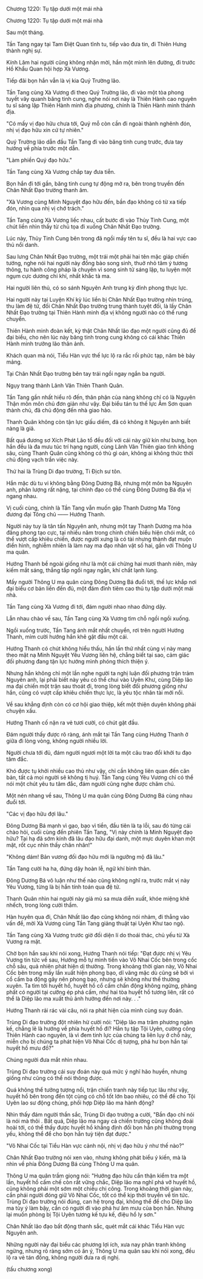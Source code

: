 




Chương 1220: Tụ tập dưới một mái nhà


Chương 1220: Tụ tập dưới một mái nhà

Sau một tháng.

Tần Tang ngay tại Tam Điệt Quan tĩnh tu, tiếp vào đưa tin, đi Thiên Hưng thành nghị sự.

Kính Lâm hai người cũng không nhận mời, hắn một mình lên đường, đi trước Hồ Khẩu Quan hội hợp Xà Vương.

Tiếp đãi bọn hắn vẫn là vị kia Quý Trường lão.

Tần Tang cùng Xà Vương đi theo Quý Trường lão, đi vào một tòa phong tuyết vây quanh băng tinh cung, nghe nói nơi này là Thiên Hành cao nguyên tu sĩ sáng lập Thiên Hành minh địa phương, chính là Thiên Hành minh thánh địa.

"Có mấy vị đạo hữu chưa tới, Quý mỗ còn cần đi ngoài thành nghênh đón, nhị vị đạo hữu xin cứ tự nhiên."

Quý Trường lão dẫn đầu Tần Tang đi vào băng tinh cung trước, đưa tay hướng về phía trước một dẫn.

"Làm phiền Quý đạo hữu."

Tần Tang cùng Xà Vương chắp tay đưa tiễn.

Bọn hắn đi tới gần, băng tinh cung tự động mở ra, bên trong truyền đến Chân Nhất Đạo trường thanh âm.

"Xà Vương cùng Minh Nguyệt đạo hữu đến, bần đạo không có từ xa tiếp đón, nhìn qua nhị vị chớ trách."

Tần Tang cùng Xà Vương liếc nhau, cất bước đi vào Thủy Tinh Cung, một chút liền nhìn thấy từ chủ tọa đi xuống Chân Nhất Đạo trường.

Lúc này, Thủy Tinh Cung bên trong đã ngồi mấy tên tu sĩ, đều là hai vực cao thủ nổi danh.

Sau lưng Chân Nhất Đạo trường, một trái một phải hai tên mặc giáp chiến tướng, nghe nói hai người này đồng bào song sinh, thuở nhỏ tâm ý tương thông, tu hành công pháp là chuyên vì song sinh tử sáng lập, tu luyện một ngụm cực dương chi khí, nhất khắc tà ma.

Hai người liên thủ, có so sánh Nguyên Anh trung kỳ đỉnh phong thực lực.

Hai người này tại Luyện Khí kỳ lúc liền bị Chân Nhất Đạo trường nhìn trúng, thu làm đệ tử, đối Chân Nhất Đạo trường trung thành tuyệt đối, là lấy Chân Nhất Đạo trường tại Thiên Hành minh địa vị không người nào có thể rung chuyển.

Thiên Hành minh đoàn kết, kỳ thật Chân Nhất lão đạo một người cũng đủ để đại biểu, cho nên lúc này băng tinh trong cung không có cái khác Thiên Hành minh trưởng lão thân ảnh.

Khách quan mà nói, Tiểu Hàn vực thế lực lộ ra rắc rối phức tạp, năm bè bảy mảng.

Tại Chân Nhất Đạo trường bên tay trái ngồi ngay ngắn ba người.

Ngụy trang thành Lãnh Vân Thiên Thanh Quân.

Tần Tang gần nhất hiểu rõ đến, thân phận của nàng không chỉ có là Nguyên Thận môn môn chủ đơn giản như vậy. Đại biểu tán tu thế lực Âm Sơn quan thành chủ, đã chủ động đến nhà giao hảo.

Thanh Quân không còn tận lực giấu diếm, đã có không ít Nguyên anh biết nàng là giả.

Bất quá đương sơ Xích Phát Lão tổ đều đối với cái này giữ kín như bưng, bọn hắn đều là đa mưu túc trí hạng người, cùng Lãnh Vân Thiên giao tình không sâu, cùng Thanh Quân cũng không có thù gì oán, không ai không thức thời chủ động vạch trần việc này.

Thứ hai là Trùng Di đạo trường, Ti Địch sư tôn.

Hắn mặc dù tu vi không bằng Đông Dương Bá, nhưng một môn ba Nguyên anh, phân lượng rất nặng, tại chính đạo có thể cùng Đông Dương Bá địa vị ngang nhau.

Vị cuối cùng, chính là Tần Tang vẫn muốn gặp Thanh Dương Ma Tông đương đại Tông chủ —— Hướng Thanh.

Người này tuy là tân tấn Nguyên anh, nhưng một tay Thanh Dương ma hỏa đăng phong tạo cực, tại nhiều năm trong chinh chiến biểu hiện chói mắt, có thể vượt cấp khiêu chiến, được người xưng là có tài nhưng thành đạt muộn điển hình, nghiễm nhiên là làm nay ma đạo nhân vật số hai, gần với Thông U ma quân.

Hướng Thanh bề ngoài giống như là một cái chừng hai mươi thanh niên, mày kiếm mắt sáng, thẳng tắp ngồi ngay ngắn, khí chất lạnh lùng.

Mấy người Thông U ma quân cùng Đông Dương Bá đuổi tới, thế lực khắp nơi đại biểu cơ bản liền đến đủ, một đám đỉnh tiêm cao thủ tụ tập dưới một mái nhà.

Tần Tang cùng Xà Vương đi tới, đám người nhao nhao đứng dậy.

Lẫn nhau chào về sau, Tần Tang cùng Xà Vương tìm chỗ ngồi ngồi xuống.

Ngồi xuống trước, Tần Tang ánh mắt nhất chuyển, rơi trên người Hướng Thanh, mỉm cười hướng hắn khẽ gật đầu một cái.

Hướng Thanh có chút không hiểu thấu, hắn lần thứ nhất cùng vị này mang theo mặt nạ Minh Nguyệt Yêu Vương liên hệ, chẳng biết tại sao, cảm giác đối phương đang tận lực hướng mình phóng thích thiện ý.

Nhưng hắn không chỉ một lần nghe người ta nghị luận đối phương trận trảm Nguyên anh, lại phải biết này yêu có thể chui vào Uyên Khư, cùng Diệp lão ma đại chiến một trận sau thoát đi, trong lòng biết đối phương giống như hắn, cũng có vượt cấp khiêu chiến thực lực, là yêu tộc nhân tài mới nổi.

Về sau khẳng định còn có cơ hội giao thiệp, kết một thiện duyên không phải chuyện xấu.

Hướng Thanh cố nặn ra vẻ tươi cười, có chút gật đầu.

Đám người thấy được rõ ràng, ánh mắt tại Tần Tang cùng Hướng Thanh ở giữa đi lòng vòng, không người nhiều lời.

Người chưa tới đủ, đám người ngươi một lời ta một câu trao đổi khởi tu đạo tâm đắc.

Khó được tụ khởi nhiều cao thủ như vậy, chỉ cần không liên quan đến căn bản, tất cả mọi người sẽ không tị huý. Tần Tang cùng Yêu Vương chỉ có thể nói một chút yêu tu tâm đắc, đám người cũng nghe được chăm chú.

Một nén nhang về sau, Thông U ma quân cùng Đông Dương Bá cùng nhau đuổi tới.

"Các vị đạo hữu đợi lâu."

Đông Dương Bá mạnh vì gạo, bạo vì tiền, đầu tiên là tạ lỗi, sau đó từng cái chào hỏi, cuối cùng đến phiên Tần Tang, "Vị này chính là Minh Nguyệt đạo hữu? Tại hạ đã sớm kính đã lâu đạo hữu đại danh, một mực duyên khan một mặt, rốt cục nhìn thấy chân nhân!"

"Không dám! Bản vương đối đạo hữu mới là ngưỡng mộ đã lâu."

Tần Tang cười ha ha, đứng dậy hoàn lễ, ngữ khí bình thản.

Đông Dương Bá vô luận như thế nào cũng không nghĩ ra, trước mắt vị này Yêu Vương, từng là bị hắn tính toán qua đệ tử.

Thanh Quân nhìn hai người này giả mù sa mưa diễn xuất, khóe miệng khẽ nhếch, trong lòng cười thầm.

Hàn huyên qua đi, Chân Nhất lão đạo cũng không nói nhảm, đi thẳng vào vấn đề, mời Xà Vương cùng Tần Tang giảng thuật tại Uyên Khư tao ngộ.

Tần Tang cùng Xà Vương trước giờ đối diện lí do thoái thác, chủ yếu từ Xà Vương ra mặt.

Chờ bọn hắn sau khi nói xong, Hướng Thanh nói tiếp: "Đạt được nhị vị Yêu Vương tin tức về sau, Hướng mỗ tự mình tiến vào Vô Nhai Cốc bên trong cốc chỗ sâu, quả nhiên phát hiện dị thường. Trong khoảng thời gian này, Vô Nhai Cốc bên trong mấy lần xuất hiện phong bạo, dĩ vãng mặc dù cũng sẽ bởi vì cổ cấm ba động gây nên phong bạo, nhưng sẽ không như thế thường xuyên. Ta tìm tới huyết hồ, huyết hồ cổ cấm chấn động không ngừng, phảng phất có người tại cưỡng ép phá cấm, như hai tòa huyết hồ tương liên, rất có thể là Diệp lão ma xuất thủ ảnh hưởng đến nơi này. . ."

Hướng Thanh rải rác vài câu, nói ra phát hiện của mình cùng suy đoán.

Trùng Di đạo trường đột nhiên hừ cười nói: "Diệp lão ma trăm phương ngàn kế, chẳng lẽ là hướng về phía huyết hồ đi? Hắn tụ tập Tội Uyên, cường công Thiên Hành cao nguyên, là vì đem tinh lực của chúng ta liên lụy ở chỗ này, miễn cho bị chúng ta phát hiện Vô Nhai Cốc dị tượng, phá hư bọn hắn tại huyết hồ mưu đồ?"

Chúng người đưa mắt nhìn nhau.

Trùng Di đạo trường cái suy đoán này quá mức ý nghĩ hão huyền, nhưng giống như cũng có thể nói thông được.

Quá không thể tưởng tượng nổi, trận chiến tranh này tiếp tục lâu như vậy, huyết hồ bên trong đến tột cùng có chỗ tốt lớn bao nhiêu, có thể để cho Tội Uyên lao sư động chúng, phối hợp Diệp lão ma hành động?

Nhìn thấy đám người thần sắc, Trùng Di đạo trường a cười, "Bần đạo chỉ nói là nói mà thôi . Bất quá, Diệp lão ma ngay cả chiến trường cũng không đoái hoài tới, có thể thấy được huyết hồ khẳng định đối bọn hắn phi thường trọng yếu, không thể để cho bọn hắn tuỳ tiện đạt được."

"Vô Nhai Cốc tại Tiểu Hàn vực cảnh nội, nhị vị đạo hữu ý như thế nào?"

Chân Nhất Đạo trường nói xen vào, nhưng không phát biểu ý kiến, mà là nhìn về phía Đông Dương Bá cùng Thông U ma quân.

Thông U ma quân trầm giọng nói: "Hướng đạo hữu cẩn thận kiểm tra một lần, huyết hồ cấm chế còn rất vững chắc, Diệp lão ma nghĩ phá vỡ huyết hồ, cũng không phải một sớm một chiều chi công. Trong khoảng thời gian này, cần phái người đóng giữ Vô Nhai Cốc, tốt có thể kịp thời truyền về tin tức. Trùng Di đạo trường nói đúng, can hệ trọng đại, không thể để cho Diệp lão ma tùy ý làm bậy, cần có người đi vào phá hư âm mưu của bọn hắn. Nhưng lại muốn phòng bị Tội Uyên tương kế tựu kế, điệu hổ ly sơn."

Chân Nhất lão đạo bất động thanh sắc, quét mắt cái khác Tiểu Hàn vực Nguyên anh.

Những người này đại biểu các phương lợi ích, xưa nay phân tranh không ngừng, nhưng rõ ràng sớm có ăn ý, Thông U ma quân sau khi nói xong, đều lộ ra vẻ tán đồng, không người đưa ra dị nghị.

(tấu chương xong)




